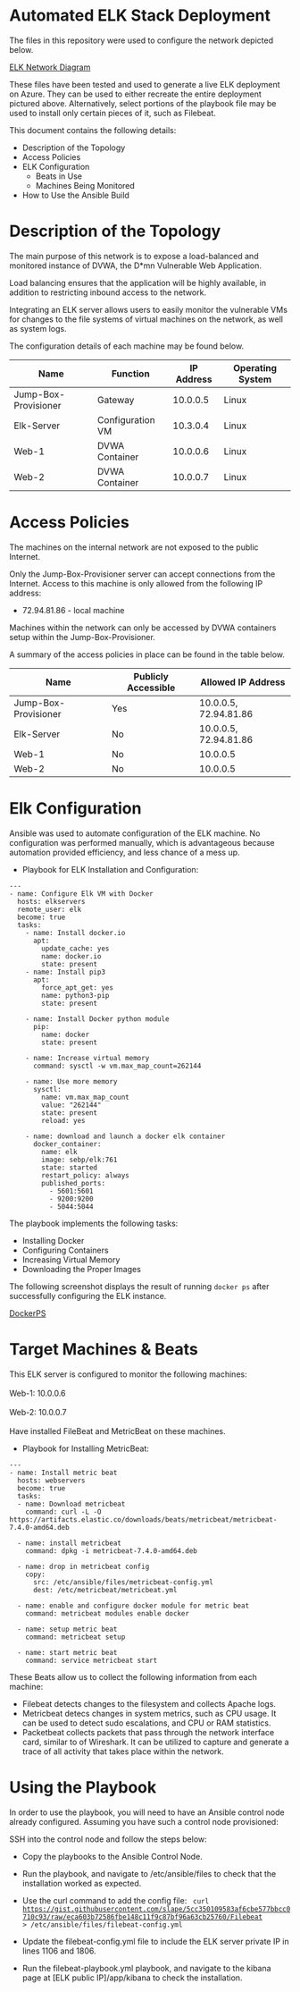 <h1>Automated ELK Stack Deployment</h1>

The files in this repository were used to configure the network depicted below.

[ELK Network Diagram](https://github.com/YargiC5/Cybersecurity-Project-1-Installing-and-Configuring-ELK-Stack/blob/main/Images/ELK-DRAW.IO.PNG)

These files have been tested and used to generate a live ELK deployment on Azure. They can be used to either recreate the entire deployment pictured above. Alternatively, select portions of the playbook file may be used to install only certain pieces of it, such as Filebeat.

This document contains the following details:
- Description of the Topology
- Access Policies
- ELK Configuration
  - Beats in Use
  - Machines Being Monitored
- How to Use the Ansible Build


<h1>Description of the Topology</h1>

The main purpose of this network is to expose a load-balanced and monitored instance of DVWA, the D*mn Vulnerable Web Application.

Load balancing ensures that the application will be highly available, in addition to restricting inbound access to the network.

Integrating an ELK server allows users to easily monitor the vulnerable VMs for changes to the file systems of virtual machines on the network, as well as system logs.


The configuration details of each machine may be found below.

| Name                 | Function         | IP Address | Operating System |
|----------------------|------------------|------------|------------------|
| Jump-Box-Provisioner | Gateway          | 10.0.0.5   | Linux            |
| Elk-Server           | Configuration VM | 10.3.0.4   | Linux            |
| Web-1                | DVWA Container   | 10.0.0.6   | Linux            |
| Web-2                | DVWA Container   | 10.0.0.7   | Linux            |

<h1>Access Policies</h1>

The machines on the internal network are not exposed to the public Internet. 

Only the Jump-Box-Provisioner server can accept connections from the Internet.
Access to this machine is only allowed from the following IP address:
<ul>
<li>72.94.81.86 - local machine</li>
</ul>

Machines within the network can only be accessed by DVWA containers setup within the Jump-Box-Provisioner.

A summary of the access policies in place can be found in the table below.

| Name                 | Publicly Accessible | Allowed IP Address    |
|----------------------|---------------------|-----------------------|
| Jump-Box-Provisioner | Yes                 | 10.0.0.5, 72.94.81.86 |
| Elk-Server           | No                  | 10.0.0.5, 72.94.81.86 |
| Web-1                | No                  | 10.0.0.5              |
| Web-2                | No                  | 10.0.0.5              |

<h1>Elk Configuration</h1>

Ansible was used to automate configuration of the ELK machine. No configuration was performed manually, which is advantageous because automation provided efficiency, and less chance of a mess up.

- Playbook for ELK Installation and Configuration:

```
---
- name: Configure Elk VM with Docker
  hosts: elkservers
  remote_user: elk
  become: true
  tasks:
    - name: Install docker.io
      apt:
        update_cache: yes
        name: docker.io
        state: present
    - name: Install pip3
      apt:
        force_apt_get: yes
        name: python3-pip
        state: present

    - name: Install Docker python module
      pip:
        name: docker
        state: present

    - name: Increase virtual memory
      command: sysctl -w vm.max_map_count=262144

    - name: Use more memory
      sysctl:
        name: vm.max_map_count
        value: "262144"
        state: present
        reload: yes

    - name: download and launch a docker elk container
      docker_container:
        name: elk
        image: sebp/elk:761
        state: started
        restart_policy: always
        published_ports:
          - 5601:5601
          - 9200:9200
          - 5044:5044
```

The playbook implements the following tasks:
<ul>
  <li>Installing Docker</li>
  <li>Configuring Containers</li>
  <li>Increasing Virtual Memory</li>
  <li>Downloading the Proper Images</li>
</ul>

The following screenshot displays the result of running `docker ps` after successfully configuring the ELK instance.

[DockerPS](https://github.com/YargiC5/Cybersecurity-Project-1-Installing-and-Configuring-ELK-Stack/blob/main/Images/DockerPS-ELK.PNG)

<h1>Target Machines & Beats</h1>

This ELK server is configured to monitor the following machines:
<br></br>
Web-1: 10.0.0.6
<br></br>
Web-2: 10.0.0.7
<br></br>
Have installed FileBeat and MetricBeat on these machines.

- Playbook for Installing MetricBeat:

```
---
- name: Install metric beat
  hosts: webservers
  become: true
  tasks:
  - name: Download metricbeat
    command: curl -L -O https://artifacts.elastic.co/downloads/beats/metricbeat/metricbeat-7.4.0-amd64.deb

  - name: install metricbeat
    command: dpkg -i metricbeat-7.4.0-amd64.deb

  - name: drop in metricbeat config
    copy:
      src: /etc/ansible/files/metricbeat-config.yml
      dest: /etc/metricbeat/metricbeat.yml

  - name: enable and configure docker module for metric beat
    command: metricbeat modules enable docker

  - name: setup metric beat
    command: metricbeat setup

  - name: start metric beat
    command: service metricbeat start
```

These Beats allow us to collect the following information from each machine:

- Filebeat detects changes to the filesystem and collects Apache logs.
- Metricbeat detecs changes in system metrics, such as CPU usage. It can be used to detect sudo escalations, and CPU or RAM statistics.
- Packetbeat collects packets that pass through the network interface card, similar to of Wireshark. It can be utilized to capture and generate a trace of all activity that takes place within the network.

<h1>Using the Playbook</h1>

In order to use the playbook, you will need to have an Ansible control node already configured. Assuming you have such a control node provisioned: 

SSH into the control node and follow the steps below:
- Copy the playbooks to the Ansible Control Node.
- Run the playbook, and navigate to /etc/ansible/files to check that the installation worked as expected.
- Use the curl command to add the config file:
<code> curl https://gist.githubusercontent.com/slape/5cc350109583af6cbe577bbcc0710c93/raw/eca603b72586fbe148c11f9c87bf96a63cb25760/Filebeat > /etc/ansible/files/filebeat-config.yml </code>

- Update the filebeat-config.yml file to include the ELK server private IP in lines 1106 and 1806.
- Run the filebeat-playbook.yml playbook, and navigate to the kibana page at [ELK public IP]/app/kibana to check the installation.